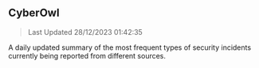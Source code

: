 ## CyberOwl 
> Last Updated 28/12/2023 01:42:35 


A daily updated summary of the most frequent types of security incidents currently being reported from different sources.

